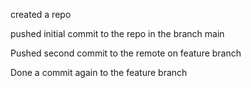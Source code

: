 created a repo

pushed initial commit to the repo in the branch main

Pushed second commit to the remote on feature branch

Done a commit again to the feature branch